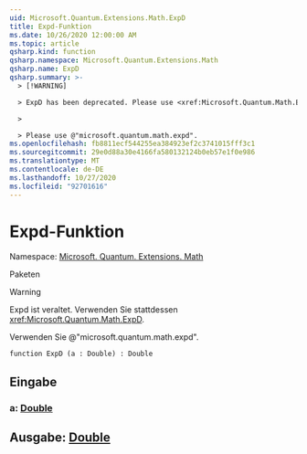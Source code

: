 ```yaml
---
uid: Microsoft.Quantum.Extensions.Math.ExpD
title: Expd-Funktion
ms.date: 10/26/2020 12:00:00 AM
ms.topic: article
qsharp.kind: function
qsharp.namespace: Microsoft.Quantum.Extensions.Math
qsharp.name: ExpD
qsharp.summary: >-
  > [!WARNING]

  > ExpD has been deprecated. Please use <xref:Microsoft.Quantum.Math.ExpD> instead.

  >

  > Please use @"microsoft.quantum.math.expd".
ms.openlocfilehash: fb8811ecf544255ea384923ef2c3741015fff3c1
ms.sourcegitcommit: 29e0d88a30e4166fa580132124b0eb57e1f0e986
ms.translationtype: MT
ms.contentlocale: de-DE
ms.lasthandoff: 10/27/2020
ms.locfileid: "92701616"
---
```

# <a name="expd-function"></a>Expd-Funktion

Namespace: [Microsoft. Quantum. Extensions. Math](xref:Microsoft.Quantum.Extensions.Math)

Paketen [](https://nuget.org/packages/)


> [!WARNING]
> Expd ist veraltet. Verwenden Sie stattdessen <xref:Microsoft.Quantum.Math.ExpD>.
>
> Verwenden Sie @"microsoft.quantum.math.expd".



```qsharp
function ExpD (a : Double) : Double
```


## <a name="input"></a>Eingabe

### <a name="a--double"></a>a: [Double](xref:microsoft.quantum.lang-ref.double)





## <a name="output--double"></a>Ausgabe: [Double](xref:microsoft.quantum.lang-ref.double)


